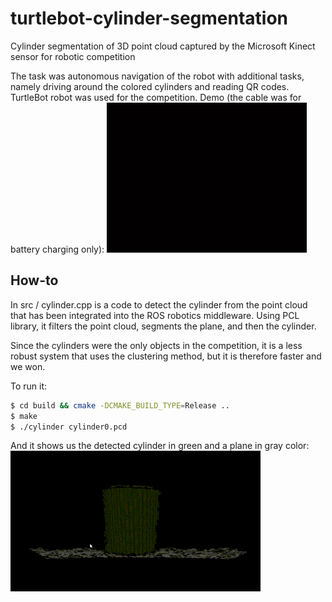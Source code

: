 # turtlebot-cylinder-segmentation
Cylinder segmentation of 3D point cloud captured by the Microsoft Kinect sensor for robotic competition

The task was autonomous navigation of the robot with additional tasks, namely driving around the colored cylinders and reading QR codes. TurtleBot robot was used for the competition. Demo (the cable was for battery charging only):
<img src="videos/demo_optimized.gif" alt="Demonstration" width="320">


## How-to
In src / cylinder.cpp is a code to detect the cylinder from the point cloud that has been integrated into the ROS robotics middleware. Using PCL library, it filters the point cloud, segments the plane, and then the cylinder. 

Since the cylinders were the only objects in the competition, it is a less robust system that uses the clustering method, but it is therefore faster and we won.

To run it:
```bash
$ cd build && cmake -DCMAKE_BUILD_TYPE=Release ..
$ make
$ ./cylinder cylinder0.pcd
```

And it shows us the detected cylinder in green and a plane in gray color:
<img src="videos/result_optimized.gif" alt="Result" width="400">

